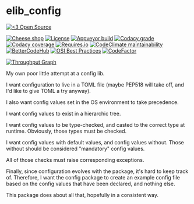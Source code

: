 elib_config
===========

[![<3 Open Source](https://badges.frapsoft.com/os/v3/open-source-200x33.png?v=103)](https://github.com/ellerbrock/open-source-badges/)

[![Cheese shop](https://img.shields.io/pypi/status/elib_config.svg)](https://pypi.python.org/pypi/elib_config/)
[![License](https://img.shields.io/github/license/etcher-be/elib_config.svg)](https://github.com/etcher-be/elib_config/blob/master/LICENSE)
[![Appveyor build](https://img.shields.io/appveyor/ci/132nd-etcher/elib-config/master.svg?label=master)](https://ci.appveyor.com/project/132nd-etcher/elib-config)
[![Codacy grade](https://img.shields.io/codacy/grade/58cb5d65f3644ac790d8463749a350b6.svg)](https://www.codacy.com/app/etcher-be/elib_config)
[![Codacy coverage](https://img.shields.io/codacy/coverage/58cb5d65f3644ac790d8463749a350b6.svg)](https://www.codacy.com/app/etcher-be/elib_config)
[![Requires.io](https://requires.io/github/etcher-be/elib_config/requirements.svg?branch=master)](https://requires.io/github/etcher-be/elib_config/requirements/?branch=master)
[![CodeClimate maintainability](https://img.shields.io/codeclimate/maintainability/etcher-be/elib_config.svg)](https://codeclimate.com/github/etcher-be/elib_config)
[![BetterCodeHub](https://bettercodehub.com/edge/badge/etcher-be/elib_config?branch=master)](https://bettercodehub.com/results/etcher-be/elib_config)
[![OSI Best Practices](https://bestpractices.coreinfrastructure.org/projects/2145/badge)](https://bestpractices.coreinfrastructure.org/projects/2145)
[![CodeFactor](https://www.codefactor.io/repository/github/etcher-be/elib_config/badge)](https://www.codefactor.io/repository/github/etcher-be/elib_config)

[![Throughput Graph](https://graphs.waffle.io/etcher-be/elib_config/throughput.svg)](https://waffle.io/etcher-be/elib_config/metrics/throughput)

My own poor little attempt at a config lib.

I want configuration to live in a TOML file (maybe PEP518 will take off, and I'd like to give TOML a try anyway).

I also want config values set in the OS environment to take precedence.

I want config values to exist in a hierarchic tree.

I want config values to be type-checked, and casted to the correct type at runtime. Obviously, those types must be 
checked.

I want config values with default values, and config values without. Those without should be considered "mandatory" 
config values.  

All of those checks must raise corresponding exceptions.

Finally, since configuration evolves with the package, it's hard to keep track of. Therefore, I want the config 
package to create an example config file based on the config values that have been declared, and nothing else.

This package does about all that, hopefully in a consistent way.
